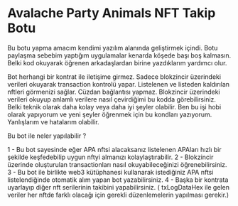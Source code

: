 # Avalache Party Animals NFT Takip Botu

Bu botu yapma amacım kendimi yazılım alanında geliştirmek içindi. Botu paylaşma sebebim yaptığım uygulamalar kenarda köşede başı boş kalmasın. Belki kod okuyarak öğrenen arkadaşlardan birine yazdıklarım yardımcı olur.

Bot herhangi bir kontrat ile iletişime girmez. Sadece blokzincir üzerindeki verileri okuyarak transaction kontrolü yapar. Listelenen ve listeden kaldırılan nftleri görmenizi sağlar. Cüzdan bağlantısı yapmaz. Blokzincir üzerindeki verileri okuyup anlamlı verilere nasıl çevirdiğimi bu kodda görebilirsiniz. Belki teknik olarak daha kolay veya daha iyi şeyler olabilir. Ben bu işi hobi olarak yapıyorum ve yeni şeyler öğrenmek için bu kondları yazıyorum. Yanlışlarım ve hatalarım olabilir.

Bu bot ile neler yapılabilir ?

1 - Bu bot sayesinde eğer APA nftsi alacaksanız listelenen APAları hızlı bir şekilde keşfedebilip uygun nftyi almanızı kolaylaştırabilir.
2 - Blokzincir üzerinde oluşturulan transactionları nasıl okuyabileceğinizi öğrenebilirsiniz.
3 - Bu bot ile birlikte web3 kütüphanesi kullanarak istediğiniz APA nftsi listelendiğinde otomatik alım yapan bot yazabilirsiniz.
4 - Başka bir kontrata uyarlayıp diğer nft serilerinin takibini yapabilirsiniz. ( txLogDataHex ile gelen veriler her nftde farklı olacağı için gerekli düzenlemelerin yapılması gerekir.)
